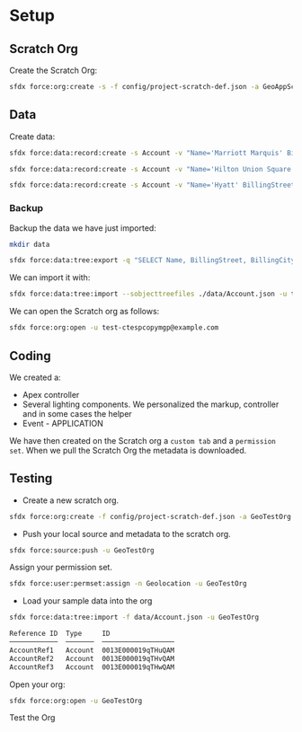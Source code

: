 # Setup

## Scratch Org

Create the Scratch Org:

```sh
sfdx force:org:create -s -f config/project-scratch-def.json -a GeoAppScratch
```

## Data

Create data:

```sh
sfdx force:data:record:create -s Account -v "Name='Marriott Marquis' BillingStreet='780 Mission St' BillingCity='San Francisco' BillingState='CA' BillingPostalCode='94103' Phone='(415) 896-1600' Website='www.marriott.com'" -u test-ctespcopymgp@example.com

sfdx force:data:record:create -s Account -v "Name='Hilton Union Square' BillingStreet='333 O Farrell St' BillingCity='San Francisco' BillingState='CA' BillingPostalCode='94102' Phone='(415) 771-1400' Website='www.hilton.com'" -u test-ctespcopymgp@example.com

sfdx force:data:record:create -s Account -v "Name='Hyatt' BillingStreet='5 Embarcadero Center' BillingCity='San Francisco' BillingState='CA' BillingPostalCode='94111' Phone='(415) 788-1234' Website='www.hyatt.com'" -u test-ctespcopymgp@example.com
```

### Backup

Backup the data we have just imported:

```sh
mkdir data

sfdx force:data:tree:export -q "SELECT Name, BillingStreet, BillingCity, BillingState, BillingPostalCode, Phone, Website FROM Account WHERE BillingStreet != NULL AND BillingCity != NULL and BillingState != NULL" -d ./data -u test-ctespcopymgp@example.com
```

We can import it with:

```sh
sfdx force:data:tree:import --sobjecttreefiles ./data/Account.json -u test-ctespcopymgp@example.com
```

We can open the Scratch org as follows:

```sh
sfdx force:org:open -u test-ctespcopymgp@example.com
```

## Coding

We created a:

- Apex controller
- Several lighting components. We personalized the markup, controller and in some cases the helper
- Event - APPLICATION

We have then created on the Scratch org a `custom tab` and a `permission set`. When we pull the Scratch Org the metadata is downloaded.

## Testing

- Create a new scratch org.

```sh
sfdx force:org:create -f config/project-scratch-def.json -a GeoTestOrg
```

- Push your local source and metadata to the scratch org.

```sh
sfdx force:source:push -u GeoTestOrg
```

Assign your permission set.

```sh
sfdx force:user:permset:assign -n Geolocation -u GeoTestOrg
```

- Load your sample data into the org

```sh
sfdx force:data:tree:import -f data/Account.json -u GeoTestOrg

Reference ID  Type     ID
────────────  ───────  ──────────────────
AccountRef1   Account  0013E000019qTHuQAM
AccountRef2   Account  0013E000019qTHvQAM
AccountRef3   Account  0013E000019qTHwQAM
```

Open your org:

```sh
sfdx force:org:open -u GeoTestOrg
```

Test the Org